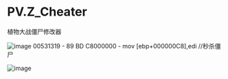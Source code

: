 # PV.Z_Cheater
植物大战僵尸修改器

![image](https://user-images.githubusercontent.com/89383195/192106521-86add36a-f0e6-4801-a306-f282fb6f1e57.png)
00531319 - 89 BD C8000000  - mov [ebp+000000C8],edi
//秒杀僵尸

![image](https://user-images.githubusercontent.com/89383195/192106589-6b665269-79d8-44d2-af05-9a3e42772a5a.png)
